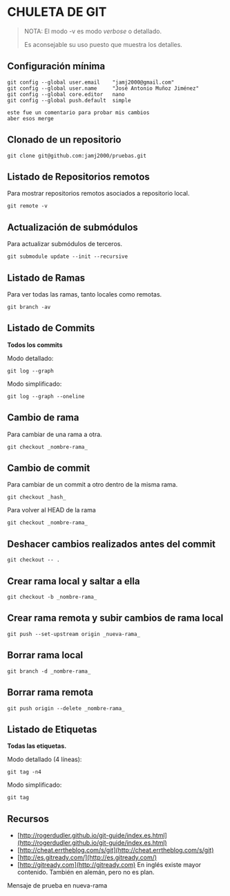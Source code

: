 # CHULETA DE GIT

> NOTA: El modo -v es modo _verbose_ o detallado.
>
> Es aconsejable su uso puesto que muestra los detalles.

## Configuración mínima

```
git config --global user.email    "jamj2000@gmail.com"
git config --global user.name     "José Antonio Muñoz Jiménez"
git config --global core.editor   nano
git config --global push.default  simple
```

```
este fue un comentario para probar mis cambios
aber esos merge
```

## Clonado de un repositorio

```
git clone git@github.com:jamj2000/pruebas.git
```

## Listado de Repositorios remotos

Para mostrar repositorios remotos asociados a repositorio local.

```
git remote -v
```

## Actualización de submódulos

Para actualizar submódulos de terceros.

```
git submodule update --init --recursive
```

## Listado de Ramas

Para ver todas las ramas, tanto locales como remotas.

```
git branch -av
```

## Listado de Commits

**Todos los commits**

Modo detallado:

```
git log --graph
```

Modo simplificado:

```
git log --graph --oneline
```

## Cambio de rama

Para cambiar de una rama a otra.

```
git checkout _nombre-rama_
```

## Cambio de commit

Para cambiar de un commit a otro dentro de la misma rama.

```
git checkout _hash_
```

Para volver al HEAD de la rama

```
git checkout _nombre-rama_
```

## Deshacer cambios realizados antes del commit

```
git checkout -- .
```

## Crear rama local y saltar a ella

```
git checkout -b _nombre-rama_
```

## Crear rama remota y subir cambios de rama local

```
git push --set-upstream origin _nueva-rama_
```

## Borrar rama local

```
git branch -d _nombre-rama_
```

## Borrar rama remota

```
git push origin --delete _nombre-rama_
```

## Listado de Etiquetas

**Todas las etiquetas.**

Modo detallado \(4 líneas\):

```
git tag -n4
```

Modo simplificado:

```
git tag
```

## Recursos

* [http://rogerdudler.github.io/git-guide/index.es.html](http://rogerdudler.github.io/git-guide/index.es.html)
* [http://cheat.errtheblog.com/s/git](http://cheat.errtheblog.com/s/git)
* [http://es.gitready.com/](http://es.gitready.com/)
* [http://gitready.com](http://gitready.com)  En inglés existe mayor contenido. También en alemán, pero no es plan.



Mensaje de prueba en nueva-rama

